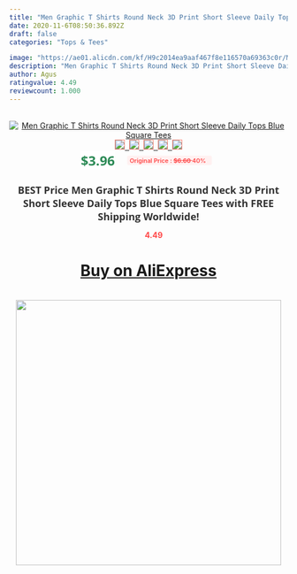 ```yaml
---
title: "Men Graphic T Shirts Round Neck 3D Print Short Sleeve Daily Tops Blue Square Tees"
date: 2020-11-6T08:50:36.892Z
draft: false
categories: "Tops & Tees"

image: "https://ae01.alicdn.com/kf/H9c2014ea9aaf467f8e116570a69363c0r/Men-Graphic-T-Shirts-Round-Neck-3D-Print-Short-Sleeve-Daily-Tops-Blue-Square-Tees.jpg"
description: "Men Graphic T Shirts Round Neck 3D Print Short Sleeve Daily Tops Blue Square Tees"
author: Agus
ratingvalue: 4.49
reviewcount: 1.000
---
```

<br>
<div style="text-align: center;">
<a href="https://s.click.aliexpress.com/e/_Ak5205" target="_blank" rel="nofollow noopener noreferrer"><img alt="Men Graphic T Shirts Round Neck 3D Print Short Sleeve Daily Tops Blue Square Tees" class="magnifier-image" src="https://ae01.alicdn.com/kf/H9c2014ea9aaf467f8e116570a69363c0r/Men-Graphic-T-Shirts-Round-Neck-3D-Print-Short-Sleeve-Daily-Tops-Blue-Square-Tees.jpg_640x640.jpg">
<br>
<img style="border:1px solid salmon" src="https://ae01.alicdn.com/kf/H9c2014ea9aaf467f8e116570a69363c0r/Men-Graphic-T-Shirts-Round-Neck-3D-Print-Short-Sleeve-Daily-Tops-Blue-Square-Tees.jpg_120x120.jpg">&nbsp;&nbsp;<img style="border:1px solid salmon" src="https://ae01.alicdn.com/kf/Hbae8a3d7cf2c45dbae7cc8546229a3b9J/Men-Graphic-T-Shirts-Round-Neck-3D-Print-Short-Sleeve-Daily-Tops-Blue-Square-Tees.jpg_120x120.jpg">&nbsp;&nbsp;<img style="border:1px solid salmon" src="_120x120.jpg">&nbsp;&nbsp;<img style="border:1px solid salmon" src="_120x120.jpg">&nbsp;&nbsp;<img style="border:1px solid salmon" src="_120x120.jpg"></a></div><br0>
<div style="text-align: center;"><span style="background-color: white; border: 0px; box-sizing: border-box; color: seagreen; display: inline-block; font-family: &quot;open sans&quot; , &quot;arial&quot; , &quot;helvetica&quot; , sans-serif , &quot;heiti&quot;; font-size: 24px; font-stretch: inherit; font-weight: 700; line-height: inherit; margin: 0px 10px 0px 0px; padding: 0px; vertical-align: middle;">$3.96 </span>
<span style="background: rgb(255 , 241 , 241); border-radius: 3px; border: 0px; box-sizing: border-box; color: #ff4747; display: inline-block; font-family: inherit; font-size: 12px; font-stretch: inherit; font-style: inherit; font-variant: inherit; font-weight: 600; line-height: inherit; margin: 0px; padding: 2px 5px; transform: scale(0.9); vertical-align: middle;">Original Price : <b style="text-decoration: line-through;">$6.60 </b> 40%&nbsp;&nbsp;</span></div>
<h1 style="color: #333333; display: inline-block; font-family: &quot;open sans&quot; , &quot;arial&quot; , &quot;helvetica&quot; , sans-serif , &quot;heiti&quot;; font-size: 18px; font-stretch: inherit; font-weight: 700; text-align: center;">BEST Price Men Graphic T Shirts Round Neck 3D Print Short Sleeve Daily Tops Blue Square Tees with FREE Shipping Worldwide!</h1>
<div style="color: #ff4747; text-align: center;">
<img src="https://4.bp.blogspot.com/-M0ZcTcb-5uY/XleCXlxnR4I/AAAAAAAAAEc/OrjgMkXV1oMQFaCRZj5HQwOCBcu3w1FegCPcBGAYYCw/s1600/star.png" style="height: 15px;">&nbsp;<b>4.49</b></div>
<div class="button_cont" align="center"><a class="buynow_a" href="https://s.click.aliexpress.com/e/_Ak5205" target="_blank" rel="nofollow noopener noreferrer"><H1>Buy on AliExpress</H1></a></div><br>
<div class="separator" style="clear: both; text-align: center;">
<img src="https://lh3.googleusercontent.com/-pTy5HemUv9M/XlePHvY0dAI/AAAAAAAAAE4/0nX5iRUoIWY8eMW9Dpxeirr157OZliDIgCLcBGAsYHQ/s1600/badge.gif" width="480">
</div>
